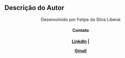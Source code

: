 ## Descrição do Autor ##
<p align="center">Desenvolvido por Felipe da Silva Liberal</p>
<h4 align="center">Contato<h4>
<p align="center"><a href="https://www.linkedin.com/in/felipe-da-silva-liberal-213b33152">Linkdln</a> | 
<p align="center"><a href="felipeliberal1@gmail.com">Gmail</a></p>